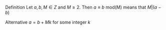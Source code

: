 Definition
Let $a, b, M \in Z \text{ and } M \geq 2$. Then $a \equiv b$ mod(M) means that $M | (a-b)$

Alternative
$a = b + Mk$ for some integer $k$
